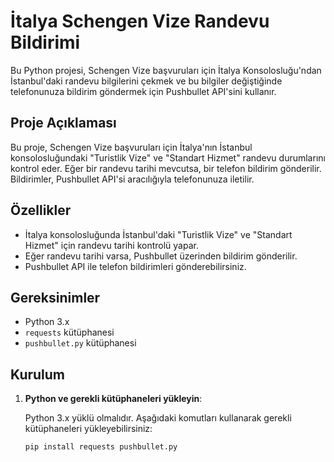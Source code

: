 # İtalya Schengen Vize Randevu Bildirimi

Bu Python projesi, Schengen Vize başvuruları için İtalya Konsolosluğu'ndan İstanbul'daki randevu bilgilerini çekmek ve bu bilgiler değiştiğinde telefonunuza bildirim göndermek için Pushbullet API'sini kullanır.

## Proje Açıklaması

Bu proje, Schengen Vize başvuruları için İtalya'nın İstanbul konsolosluğundaki "Turistlik Vize" ve "Standart Hizmet" randevu durumlarını kontrol eder. Eğer bir randevu tarihi mevcutsa, bir telefon bildirim gönderilir. Bildirimler, Pushbullet API'si aracılığıyla telefonunuza iletilir.

## Özellikler

- İtalya konsolosluğunda İstanbul'daki "Turistlik Vize" ve "Standart Hizmet" için randevu tarihi kontrolü yapar.
- Eğer randevu tarihi varsa, Pushbullet üzerinden bildirim gönderilir.
- Pushbullet API ile telefon bildirimleri gönderebilirsiniz.

## Gereksinimler

- Python 3.x
- `requests` kütüphanesi
- `pushbullet.py` kütüphanesi

## Kurulum

1. **Python ve gerekli kütüphaneleri yükleyin**:

   Python 3.x yüklü olmalıdır. Aşağıdaki komutları kullanarak gerekli kütüphaneleri yükleyebilirsiniz:

   ```bash
   pip install requests pushbullet.py
